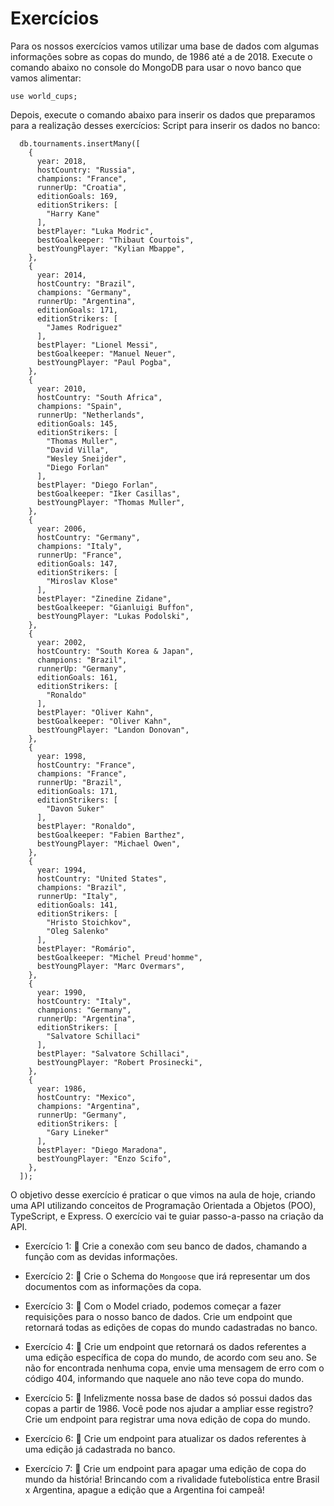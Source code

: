 # Exercícios

Para os nossos exercícios vamos utilizar uma base de dados com algumas informações sobre as copas do mundo, de 1986 até a de 2018. Execute o comando abaixo no console do MongoDB para usar o novo banco que vamos alimentar:

```
use world_cups;
```

Depois, execute o comando abaixo para inserir os dados que preparamos para a realização desses exercícios:
Script para inserir os dados no banco:

```
  db.tournaments.insertMany([
    {
      year: 2018,
      hostCountry: "Russia",
      champions: "France",
      runnerUp: "Croatia",
      editionGoals: 169,
      editionStrikers: [
        "Harry Kane"
      ],
      bestPlayer: "Luka Modric",
      bestGoalkeeper: "Thibaut Courtois",
      bestYoungPlayer: "Kylian Mbappe",
    },
    {
      year: 2014,
      hostCountry: "Brazil",
      champions: "Germany",
      runnerUp: "Argentina",
      editionGoals: 171,
      editionStrikers: [
        "James Rodriguez"
      ],
      bestPlayer: "Lionel Messi",
      bestGoalkeeper: "Manuel Neuer",
      bestYoungPlayer: "Paul Pogba",
    },
    {
      year: 2010,
      hostCountry: "South Africa",
      champions: "Spain",
      runnerUp: "Netherlands",
      editionGoals: 145,
      editionStrikers: [
        "Thomas Muller",
        "David Villa",
        "Wesley Sneijder",
        "Diego Forlan"
      ],
      bestPlayer: "Diego Forlan",
      bestGoalkeeper: "Iker Casillas",
      bestYoungPlayer: "Thomas Muller",
    },
    {
      year: 2006,
      hostCountry: "Germany",
      champions: "Italy",
      runnerUp: "France",
      editionGoals: 147,
      editionStrikers: [
        "Miroslav Klose"
      ],
      bestPlayer: "Zinedine Zidane",
      bestGoalkeeper: "Gianluigi Buffon",
      bestYoungPlayer: "Lukas Podolski",
    },
    {
      year: 2002,
      hostCountry: "South Korea & Japan",
      champions: "Brazil",
      runnerUp: "Germany",
      editionGoals: 161,
      editionStrikers: [
        "Ronaldo"
      ],
      bestPlayer: "Oliver Kahn",
      bestGoalkeeper: "Oliver Kahn",
      bestYoungPlayer: "Landon Donovan",
    },
    {
      year: 1998,
      hostCountry: "France",
      champions: "France",
      runnerUp: "Brazil",
      editionGoals: 171,
      editionStrikers: [
        "Davon Suker"
      ],
      bestPlayer: "Ronaldo",
      bestGoalkeeper: "Fabien Barthez",
      bestYoungPlayer: "Michael Owen",
    },
    {
      year: 1994,
      hostCountry: "United States",
      champions: "Brazil",
      runnerUp: "Italy",
      editionGoals: 141,
      editionStrikers: [
        "Hristo Stoichkov",
        "Oleg Salenko"
      ],
      bestPlayer: "Romário",
      bestGoalkeeper: "Michel Preud'homme",
      bestYoungPlayer: "Marc Overmars",
    },
    {
      year: 1990,
      hostCountry: "Italy",
      champions: "Germany",
      runnerUp: "Argentina",
      editionStrikers: [
        "Salvatore Schillaci"
      ],
      bestPlayer: "Salvatore Schillaci",
      bestYoungPlayer: "Robert Prosinecki",
    },
    {
      year: 1986,
      hostCountry: "Mexico",
      champions: "Argentina",
      runnerUp: "Germany",
      editionStrikers: [
        "Gary Lineker"
      ],
      bestPlayer: "Diego Maradona",
      bestYoungPlayer: "Enzo Scifo",
    },
  ]);
```
O objetivo desse exercício é praticar o que vimos na aula de hoje, criando uma API utilizando conceitos de Programação Orientada a Objetos (POO), TypeScript, e Express. O exercício vai te guiar passo-a-passo na criação da API.

* Exercício 1: 🚀 Crie a conexão com seu banco de dados, chamando a função com as devidas informações.
  
* Exercício 2: 🚀 Crie o Schema do `Mongoose` que irá representar um dos documentos com as informações da copa.
  
* Exercício 3: 🚀 Com o Model criado, podemos começar a fazer requisições para o nosso banco de dados. Crie um endpoint que retornará todas as edições de copas do mundo cadastradas no banco.
  
* Exercício 4: 🚀 Crie um endpoint que retornará os dados referentes a uma edição específica de copa do mundo, de acordo com seu ano. Se não for encontrada nenhuma copa, envie uma mensagem de erro com o código 404, informando que naquele ano não teve copa do mundo.
  
* Exercício 5: 🚀 Infelizmente nossa base de dados só possui dados das copas a partir de 1986. Você pode nos ajudar a ampliar esse registro? Crie um endpoint para registrar uma nova edição de copa do mundo.
  
* Exercício 6: 🚀 Crie um endpoint para atualizar os dados referentes à uma edição já cadastrada no banco.
  
* Exercício 7: 🚀 Crie um endpoint para apagar uma edição de copa do mundo da história! Brincando com a rivalidade futebolística entre Brasil x Argentina, apague a edição que a Argentina foi campeã!
